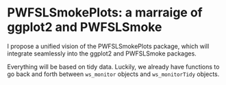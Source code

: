 # PWFSLSmokePlots: a marraige of ggplot2 and PWFSLSmoke

I propose a unified vision of the PWFSLSmokePlots package, which will integrate 
seamlessly into the ggplot2 and PWFSLSmoke packages. 

Everything will be based on tidy data. Luckily, we already have functions to 
go back and forth between `ws_monitor` objects and `ws_monitorTidy` objects.